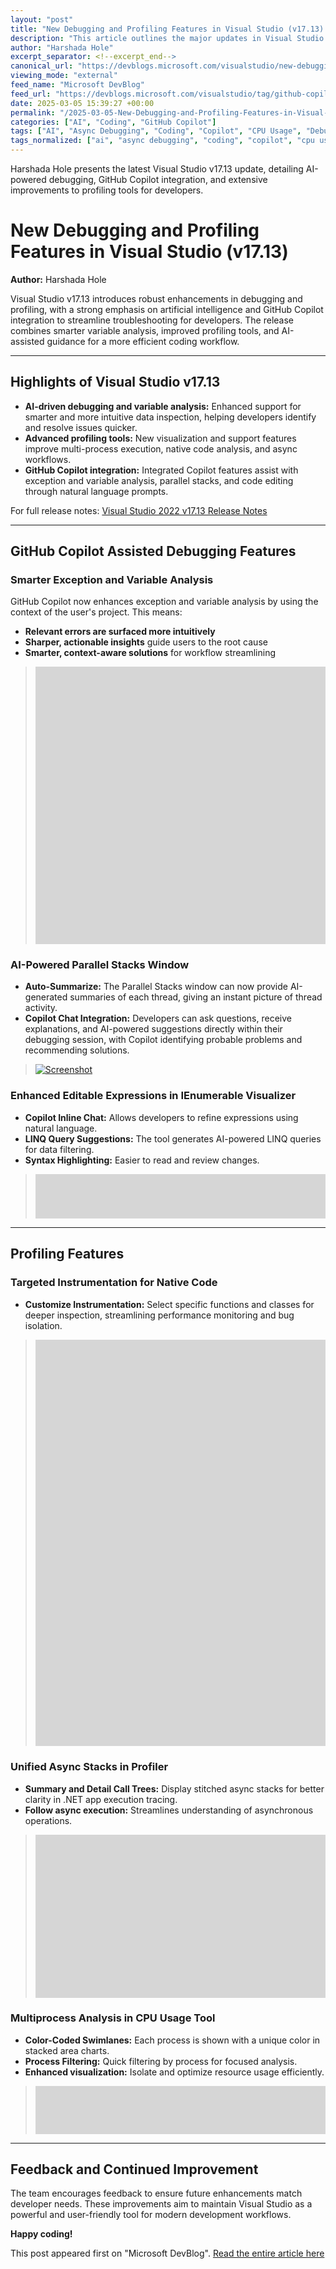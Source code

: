 ```yaml
---
layout: "post"
title: "New Debugging and Profiling Features in Visual Studio (v17.13): AI-Driven and Copilot-Assisted Enhancements"
description: "This article outlines the major updates in Visual Studio v17.13, focusing on AI-driven debugging and profiling enhancements. It covers new GitHub Copilot features for variable and exception analysis, AI-powered parallel stacks, as well as substantial improvements to profiling tools for multi-process and async workflows."
author: "Harshada Hole"
excerpt_separator: <!--excerpt_end-->
canonical_url: "https://devblogs.microsoft.com/visualstudio/new-debugging-and-profiling-features-in-visual-studio-v17-13/"
viewing_mode: "external"
feed_name: "Microsoft DevBlog"
feed_url: "https://devblogs.microsoft.com/visualstudio/tag/github-copilot/feed/"
date: 2025-03-05 15:39:27 +00:00
permalink: "/2025-03-05-New-Debugging-and-Profiling-Features-in-Visual-Studio-v1713-AI-Driven-and-Copilot-Assisted-Enhancements.html"
categories: ["AI", "Coding", "GitHub Copilot"]
tags: ["AI", "Async Debugging", "Coding", "Copilot", "CPU Usage", "Debug", "Debugging", "Debugging And Diagnostics", "Exception Analysis", "GitHub Copilot", "IEnumerable Visualizer", "Instrumentation", "Multiprocess Analysis", "News", "Parallel Stacks", "Profiling", "V17.13", "Variable Analysis", "Visual Studio"]
tags_normalized: ["ai", "async debugging", "coding", "copilot", "cpu usage", "debug", "debugging", "debugging and diagnostics", "exception analysis", "github copilot", "ienumerable visualizer", "instrumentation", "multiprocess analysis", "news", "parallel stacks", "profiling", "v17 dot 13", "variable analysis", "visual studio"]
---
```


Harshada Hole presents the latest Visual Studio v17.13 update, detailing AI-powered debugging, GitHub Copilot integration, and extensive improvements to profiling tools for developers.<!--excerpt_end-->

# New Debugging and Profiling Features in Visual Studio (v17.13)

**Author:** Harshada Hole

Visual Studio v17.13 introduces robust enhancements in debugging and profiling, with a strong emphasis on artificial intelligence and GitHub Copilot integration to streamline troubleshooting for developers. The release combines smarter variable analysis, improved profiling tools, and AI-assisted guidance for a more efficient coding workflow.

---

## Highlights of Visual Studio v17.13

- **AI-driven debugging and variable analysis:** Enhanced support for smarter and more intuitive data inspection, helping developers identify and resolve issues quicker.
- **Advanced profiling tools:** New visualization and support features improve multi-process execution, native code analysis, and async workflows.
- **GitHub Copilot integration:** Integrated Copilot features assist with exception and variable analysis, parallel stacks, and code editing through natural language prompts.

For full release notes: [Visual Studio 2022 v17.13 Release Notes](https://learn.microsoft.com/visualstudio/releases/2022/release-notes-preview)

---

## GitHub Copilot Assisted Debugging Features

### Smarter Exception and Variable Analysis

GitHub Copilot now enhances exception and variable analysis by using the context of the user's project. This means:

- **Relevant errors are surfaced more intuitively**
- **Sharper, actionable insights** guide users to the root cause
- **Smarter, context-aware solutions** for workflow streamlining

> ![GitHub Copilot explaining an error](data:image/png;base64,iVBORw0KGgoAAAANSUhEUgAAAu0AAALMAQMAAABqgB63AAAAA1BMVEXW1taWrGEgAAAACXBIWXMAAA7EAAAOxAGVKw4bAAAAWUlEQVR4nO3BAQ0AAADCoPdPbQ43oAAAAAAAAAAAAAAAAAAAAAAAAAAAAAAAAAAAAAAAAAAAAAAAAAAAAAAAAAAAAAAAAAAAAAAAAAAAAAAAAAAAAAAAgAcDCcMAAf94c1gAAAAASUVORK5CYII=)

### AI-Powered Parallel Stacks Window

- **Auto-Summarize:** The Parallel Stacks window can now provide AI-generated summaries of each thread, giving an instant picture of thread activity.
- **Copilot Chat Integration:** Developers can ask questions, receive explanations, and AI-powered suggestions directly within their debugging session, with Copilot identifying probable problems and recommending solutions.

> [![Screenshot](https://devblogs.microsoft.com/visualstudio/wp-content/uploads/sites/4/2025/03/Screenshot-2025-03-13-114938.png)](https://devblogs.microsoft.com/visualstudio/wp-content/uploads/sites/4/2025/03/Screenshot-2025-03-13-114938.png)

### Enhanced Editable Expressions in IEnumerable Visualizer

- **Copilot Inline Chat:** Allows developers to refine expressions using natural language.
- **LINQ Query Suggestions:** The tool generates AI-powered LINQ queries for data filtering.
- **Syntax Highlighting:** Easier to read and review changes.

> ![IEnumerable expression Visualizer](data:image/png;base64,iVBORw0KGgoAAAANSUhEUgAAA1AAAACCAQMAAAByy7vLAAAAA1BMVEXW1taWrGEgAAAACXBIWXMAAA7EAAAOxAGVKw4bAAAAI0lEQVRoge3BAQEAAACCIP+vbkhAAQAAAAAAAAAAAAAAAPBjNlYAAYWVEhIAAAAASUVORK5CYII=)

---

## Profiling Features

### Targeted Instrumentation for Native Code

- **Customize Instrumentation:** Select specific functions and classes for deeper inspection, streamlining performance monitoring and bug isolation.

> ![Targeted instrumentation](data:image/png;base64,iVBORw0KGgoAAAANSUhEUgAAAzgAAASDAQMAAACP6Aj5AAAAA1BMVEXW1taWrGEgAAAACXBIWXMAAA7EAAAOxAGVKw4bAAAAi0lEQVR4nO3BMQEAAADCoPVPbQ0PoAAAAAAAAAAAAAAAAAAAAAAAAAAAAAAAAAAAAAAAAAAAAAAAAAAAAAAAAAAAAAAAAAAAAAAAAAAAAAAAAAAAAAAAAAAAAAAAAAAAAAAAAAAAAAAAAAAAAAAAAAAAAAAAAAAAAAAAAAAAAAAAAAAAAAAAAAAAeDTVRwABWXqU2AAAAABJRU5ErkJggg==)

### Unified Async Stacks in Profiler

- **Summary and Detail Call Trees:** Display stitched async stacks for better clarity in .NET app execution tracing.
- **Follow async execution:** Streamlines understanding of asynchronous operations.

> ![Detailed call stacks](data:image/png;base64,iVBORw0KGgoAAAANSUhEUgAAAv0AAAGuAQMAAAA5+iuTAAAAA1BMVEXW1taWrGEgAAAACXBIWXMAAA7EAAAOxAGVKw4bAAAAP0lEQVR4nO3BAQ0AAADCoPdPbQ43oAAAAAAAAAAAAAAAAAAAAAAAAAAAAAAAAAAAAAAAAAAAAAAAAAAAAAD4MaLuAAGh26KeAAAAAElFTkSuQmCC)

### Multiprocess Analysis in CPU Usage Tool

- **Color-Coded Swimlanes:** Each process is shown with a unique color in stacked area charts.
- **Process Filtering:** Quick filtering by process for focused analysis.
- **Enhanced visualization:** Isolate and optimize resource usage efficiently.

> ![Multiprocess analysis graphs](data:image/png;base64,iVBORw0KGgoAAAANSUhEUgAABHYAAAC9AQMAAADsn2inAAAAA1BMVEXW1taWrGEgAAAACXBIWXMAAA7EAAAOxAGVKw4bAAAAMUlEQVR4nO3BMQEAAADCoPVPbQwfoAAAAAAAAAAAAAAAAAAAAAAAAAAAAAAAAAAAeBpqUAABDBpKfgAAAABJRU5ErkJggg==)

---

## Feedback and Continued Improvement

The team encourages feedback to ensure future enhancements match developer needs. These improvements aim to maintain Visual Studio as a powerful and user-friendly tool for modern development workflows.

**Happy coding!**

This post appeared first on "Microsoft DevBlog". [Read the entire article here](https://devblogs.microsoft.com/visualstudio/new-debugging-and-profiling-features-in-visual-studio-v17-13/)
